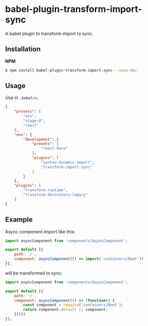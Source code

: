 # babel-plugin-transform-import-sync

A babel plugin to transform import to sync.

## Installation

**NPM**

```bash
$ npm install babel-plugin-transform-import-sync --save-dev
```

## Usage

Use in `.babelrc`.

```json
{
    "presets": [
        "env",
        "stage-0",
        "react"
    ],
    "env": {
        "development": {
            "presets": [
                "react-hmre"
            ],
            "plugins": [
                "syntax-dynamic-import",
                "transform-import-sync"
            ]
        }
    },
    "plugins": [
        "transform-runtime",
        "transform-decorators-legacy"
    ]
}
```

## Example

Async component import like this:

```js
import asyncComponent from 'components/AsyncComponent';

export default [{
    path: '/',
    component: asyncComponent(() => import('containers/Root'))
}];
```

will be transformed to sync:

```js
import asyncComponent from 'components/AsyncComponent';

export default [{
    path: '/',
    component: asyncComponent(() => (function() {
        const component = require('containers/Root');
        return component.default || component;
    })())
}];
```